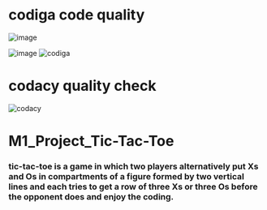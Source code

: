 # codiga code quality

![image](https://user-images.githubusercontent.com/89642370/161132073-f1eb3a63-22db-4e9f-94fc-a2d05be1cf64.png)

![image](https://user-images.githubusercontent.com/89642370/161132126-893fa8a6-1dfd-45d2-92bf-6e7ef4488755.png)
![codiga](https://user-images.githubusercontent.com/89642370/161204376-cfecd6af-8ef2-41ce-81fa-651369e3baba.jpg)

# codacy quality check

![codacy](https://user-images.githubusercontent.com/89642370/161204731-e8ce38d2-baa5-479b-a6c9-a62f639562a9.jpg)


# M1_Project_Tic-Tac-Toe
### tic-tac-toe is a game in which two players alternatively put Xs and Os in compartments of a figure formed by two vertical lines and each tries to get a row of three Xs or three Os before the opponent does and enjoy the coding.
